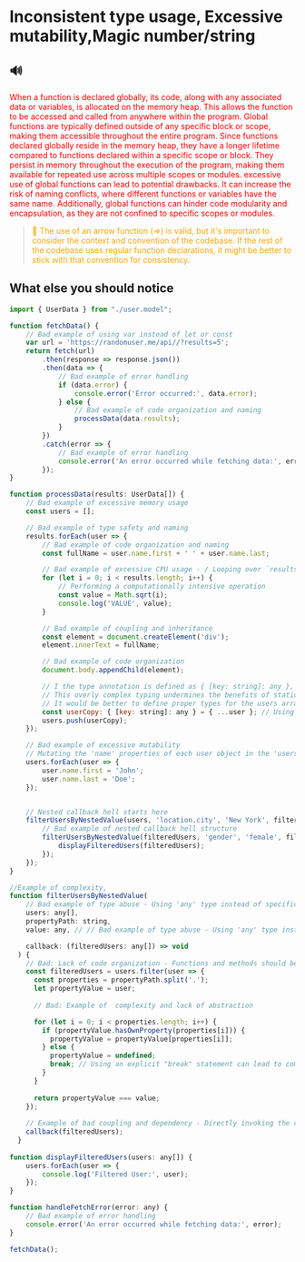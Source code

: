 <style>
r { color: Red }
o { color: Orange }
g { color: Green }
</style>

# Inconsistent type usage, Excessive mutability,Magic number/string

## 🔊 
<r>When a function is declared globally, its code, along with any associated data or variables, is allocated on the memory heap. This allows the function to be accessed and called from anywhere within the program. Global functions are typically defined outside of any specific block or scope, making them accessible throughout the entire program. Since functions declared globally reside in the memory heap, they have a longer lifetime compared to functions declared within a specific scope or block. They persist in memory throughout the execution of the program, making them available for repeated use across multiple scopes or modules. excessive use of global functions can lead to potential drawbacks. It can increase the risk of naming conflicts, where different functions or variables have the same name. Additionally, global functions can hinder code modularity and encapsulation, as they are not confined to specific scopes or modules.</r>

> <o>📝 The use of an arrow function (=>) is valid, but it's important to consider the context and convention of the codebase. If the rest of the codebase uses regular function declarations, it might be better to stick with that convention for consistency. </o>

## **What else you should notice**

```js
import { UserData } from "./user.model";

function fetchData() {
    // Bad example of using var instead of let or const
    var url = 'https://randomuser.me/api//?results=5';
    return fetch(url)
        .then(response => response.json())
        .then(data => {
            // Bad example of error handling
            if (data.error) {
                console.error('Error occurred:', data.error);
            } else {
                // Bad example of code organization and naming
                processData(data.results);
            }
        })
        .catch(error => {
            // Bad example of error handling
            console.error('An error occurred while fetching data:', error);
        });
}

function processData(results: UserData[]) {
    // Bad example of excessive memory usage
    const users = [];

    // Bad example of type safety and naming
    results.forEach(user => {
        // Bad example of code organization and naming
        const fullName = user.name.first + ' ' + user.name.last;

        // Bad example of excessive CPU usage - / Looping over `results` instead of `users`
        for (let i = 0; i < results.length; i++) {
            // Performing a computationally intensive operation
            const value = Math.sqrt(i);
            console.log('VALUE', value);
        }

        // Bad example of coupling and inheritance
        const element = document.createElement('div');
        element.innerText = fullName;

        // Bad example of code organization
        document.body.appendChild(element);

        // I the type annotation is defined as { [key: string]: any }, which indicates that the object can have any keys of type string and any corresponding values. 
        // This overly complex typing undermines the benefits of static typing and makes the code more difficult to understand and maintain. 
        // It would be better to define proper types for the users array and userCopy object based on the actual structure of the data.
        const userCopy: { [key: string]: any } = { ...user }; // Using object spread to create a copy
        users.push(userCopy);
    });

    // Bad example of excessive mutability
    // Mutating the 'name' properties of each user object in the 'users' array
    users.forEach(user => {
        user.name.first = 'John';
        user.name.last = 'Doe';
    });


    // Nested callback hell starts here
    filterUsersByNestedValue(users, 'location.city', 'New York', filteredUsers => {
        // Bad example of nested callback hell structure
        filterUsersByNestedValue(filteredUsers, 'gender', 'female', filteredUsers => {
            displayFilteredUsers(filteredUsers);
        });
    });
}

//Example of complexity, 
function filterUsersByNestedValue(
    // Bad example of type abuse - Using 'any' type instead of specific types for users
    users: any[],
    propertyPath: string,
    value: any, // // Bad example of type abuse - Using 'any' type instead of specific types for value

    callback: (filteredUsers: any[]) => void
  ) {
    // Bad: Lack of code organization - Functions and methods should be grouped logically
    const filteredUsers = users.filter(user => {
      const properties = propertyPath.split('.');
      let propertyValue = user;
  
      // Bad: Example of  complexity and lack of abstraction 

      for (let i = 0; i < properties.length; i++) {
        if (propertyValue.hasOwnProperty(properties[i])) {
          propertyValue = propertyValue[properties[i]];
        } else {
          propertyValue = undefined;
          break; // Using an explicit "break" statement can lead to complex control flow
        }
      }
  
      return propertyValue === value;
    });
  
    // Example of bad coupling and dependency - Directly invoking the callback function
    callback(filteredUsers);
  }
  
function displayFilteredUsers(users: any[]) {
    users.forEach(user => {
        console.log('Filtered User:', user);
    });
}

function handleFetchError(error: any) {
    // Bad example of error handling
    console.error('An error occurred while fetching data:', error);
}

fetchData();

```






